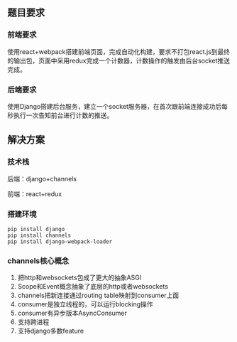 ## 题目要求

### 前端要求

使用react+webpack搭建前端页面，完成自动化构建，要求不打包react.js到最终的输出包，页面中采用redux完成一个计数器，计数操作的触发由后台socket推送完成。

### 后端要求

使用Django搭建后台服务，建立一个socket服务器，在首次跟前端连接成功后每秒执行一次告知前台进行计数的推送。

## 解决方案
### 技术栈
后端：django+channels

前端：react+redux
### 搭建环境
```
pip install django
pip install channels
pip install django-webpack-loader
```
### channels核心概念
1. 把http和websockets包成了更大的抽象ASGI
2. Scope和Event概念抽象了底层的http或者websockets
3. channels把新连接通过routing table映射到consumer上面
4. consumer是独立线程的，可以运行blocking操作
5. consumer有异步版本AsyncConsumer
6. 支持跨进程
7. 支持django多数feature
